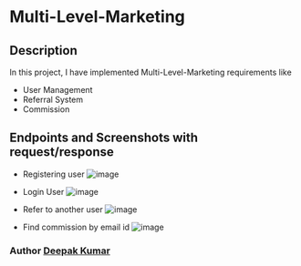 # Multi-Level-Marketing

## Description

In this project, I have implemented Multi-Level-Marketing requirements like 
- User Management
- Referral System
- Commission

## Endpoints and Screenshots with request/response
- Registering user
![image](https://github.com/Sudo-Deepak/Multi-Level-Marketing/assets/98956426/6057f9b9-7efe-40a4-b2c9-326b772b2fc9)

- Login User
![image](https://github.com/Sudo-Deepak/Multi-Level-Marketing/assets/98956426/b311d3a5-443f-4535-bea9-69f0c368abc9)

- Refer to another user
![image](https://github.com/Sudo-Deepak/Multi-Level-Marketing/assets/98956426/5a31a378-6897-4ef1-a20b-ba912edae8ba)


- Find commission by email id
![image](https://github.com/Sudo-Deepak/Multi-Level-Marketing/assets/98956426/6891758b-3230-40d3-b0e1-d8764d1bb3b7)


### Author [Deepak Kumar](https://github.com/Sudo-Deepak)
